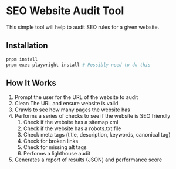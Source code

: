 # SEO Website Audit Tool

This simple tool will help to audit SEO rules for a given website.

## Installation

```bash
pnpm install
pnpm exec playwright install # Possibly need to do this
```

## How It Works

1. Prompt the user for the URL of the website to audit
2. Clean The URL and ensure website is valid
3. Crawls to see how many pages the website has
4. Performs a series of checks to see if the website is SEO friendly
   1. Check if the website has a sitemap.xml
   2. Check if the website has a robots.txt file
   3. Check meta tags (title, description, keywords, canonical tag)
   4. Check for broken links
   5. Check for missing alt tags
   6. Performs a lighthouse audit
5. Generates a report of results (JSON) and performance score
